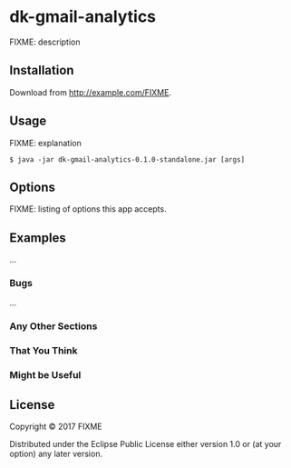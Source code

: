 # dk-gmail-analytics

FIXME: description

## Installation

Download from http://example.com/FIXME.

## Usage

FIXME: explanation

    $ java -jar dk-gmail-analytics-0.1.0-standalone.jar [args]

## Options

FIXME: listing of options this app accepts.

## Examples

...

### Bugs

...

### Any Other Sections
### That You Think
### Might be Useful

## License

Copyright © 2017 FIXME

Distributed under the Eclipse Public License either version 1.0 or (at
your option) any later version.
